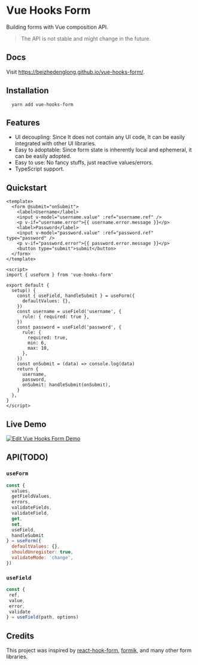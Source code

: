 # Vue Hooks Form
Building forms with Vue composition API.
>The API is not stable and might change in the future.

## Docs
Visit https://beizhedenglong.github.io/vue-hooks-form/.

## Installation

```
  yarn add vue-hooks-form
```
## Features
- UI decoupling: Since It does not contain any UI code, It can be easily integrated with other UI libraries.
- Easy to adoptable: Since form state is inherently local and ephemeral, it can be easily adopted.
- Easy to use: No fancy stuffs, just reactive values/errors.
- TypeScript support.
  
## Quickstart
```vue
<template>
  <form @submit="onSubmit">
    <label>Username</label>
    <input v-model="username.value" :ref="username.ref" />
    <p v-if="username.error">{{ username.error.message }}</p>
    <label>Password</label>
    <input v-model="password.value" :ref="password.ref" type="password" />
    <p v-if="password.error">{{ password.error.message }}</p>
    <button type="submit">submit</button>
  </form>
</template>

<script>
import { useForm } from 'vue-hooks-form'

export default {
  setup() {
    const { useField, handleSubmit } = useForm({
      defaultValues: {},
    })
    const username = useField('username', {
      rule: { required: true },
    })
    const password = useField('password', {
      rule: {
        required: true,
        min: 6,
        max: 10,
      },
    })
    const onSubmit = (data) => console.log(data)
    return {
      username,
      password,
      onSubmit: handleSubmit(onSubmit),
    }
  },
}
</script>
```
## Live Demo
[![Edit Vue Hooks Form Demo](https://codesandbox.io/static/img/play-codesandbox.svg)](https://codesandbox.io/s/vue-hooks-form-demo-lqtp0?fontsize=14&hidenavigation=1&theme=dark)


## API(TODO)

### `useForm`
```js
const {
  values,
  getFieldValues,
  errors,
  validateFields,
  validateField,
  get,
  set,
  useField,
  handleSubmit
} = useForm({
  defaultValues: {},
  shouldUnregister: true,
  validateMode: 'change',
})
```

### `useField`
```js
const {
 ref,
 value,
 error,
 validate
} = useField(path, options)
```


## Credits
This project was inspired by [react-hook-form](https://react-hook-form.com/), [formik](https://formik.org), and many other form libraries.